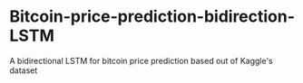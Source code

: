 # Bitcoin-price-prediction-bidirection-LSTM
A bidirectional LSTM for bitcoin price prediction based out of Kaggle's dataset

